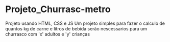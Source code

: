 # Projeto_Churrasc-metro
Projeto usando HTML, CSS e JS 
Um projeto simples para fazer o calculo de quantos kg de carne e litros de bebida serão nescessarios para um churrasco com 'x' adultos e 'y' crianças
